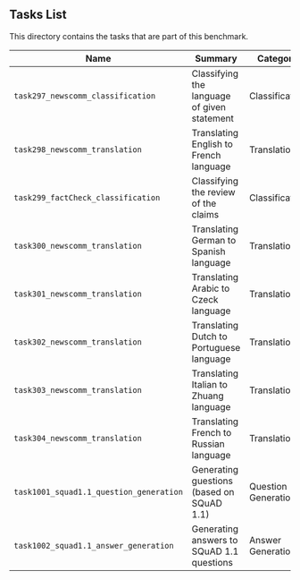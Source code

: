 ## Tasks List 

This directory contains the tasks that are part of this benchmark. 


Name | Summary | Category
---- | ----------- | --------
`task297_newscomm_classification` | Classifying the language of given statement | Classification
`task298_newscomm_translation` | Translating English to French language | Translation
`task299_factCheck_classification` | Classifying the review of the claims | Classification
`task300_newscomm_translation` | Translating German to Spanish language | Translation
`task301_newscomm_translation` | Translating Arabic to Czeck language | Translation
`task302_newscomm_translation` | Translating Dutch to Portuguese language | Translation
`task303_newscomm_translation` | Translating Italian to Zhuang language | Translation
`task304_newscomm_translation` | Translating French to Russian language | Translation
`task1001_squad1.1_question_generation` | Generating guestions (based on SQuAD 1.1) | Question Generation  
`task1002_squad1.1_answer_generation` | Generating answers to SQuAD 1.1 questions | Answer Generation